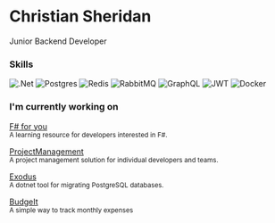 # Christian Sheridan
Junior Backend Developer

### Skills
![.Net](https://img.shields.io/badge/.NET-5C2D91?style=for-the-badge&logo=.net&logoColor=white)
![Postgres](https://img.shields.io/badge/postgres-%23316192.svg?style=for-the-badge&logo=postgresql&logoColor=white)
![Redis](https://img.shields.io/badge/redis-%23DD0031.svg?style=for-the-badge&logo=redis&logoColor=white)
![RabbitMQ](https://img.shields.io/badge/Rabbitmq-FF6600?style=for-the-badge&logo=rabbitmq&logoColor=white)
![GraphQL](https://img.shields.io/badge/-GraphQL-E10098?style=for-the-badge&logo=graphql&logoColor=white)
![JWT](https://img.shields.io/badge/JWT-black?style=for-the-badge&logo=JSON%20web%20tokens)
![Docker](https://img.shields.io/badge/docker-%230db7ed.svg?style=for-the-badge&logo=docker&logoColor=white)

### I'm currently working on
[F# for you](https://github.com/fsharpforyou/fsharpforyou.github.io)  
<sub>A learning resource for developers interested in F#.</sub>  

[ProjectManagement](https://github.com/sheridanchris/ProjectManagement)  
<sub>A project management solution for individual developers and teams.</sub>  

[Exodus](https://github.com/sheridanchris/Exodus)  
<sub>A dotnet tool for migrating PostgreSQL databases.</sub>

[BudgeIt](https://github.com/freedombits/budgeit)  
<sub>A simple way to track monthly expenses</sub>
